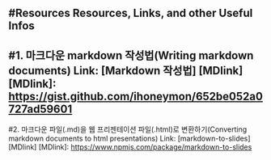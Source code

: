 #Resources
Resources, Links, and other Useful Infos
---
#1. 마크다운 markdown 작성법(Writing markdown documents)
Link: [Markdown 작성법] [MDlink]
[MDlink]: https://gist.github.com/ihoneymon/652be052a0727ad59601
---
#2. 마크다운 파일(.md)을 웹 프리젠테이션 파일(.html)로 변환하기(Converting markdown documents to html presentations)
Link: [markdown-to-slides] [MDlink]
[MDlink]: https://www.npmjs.com/package/markdown-to-slides
